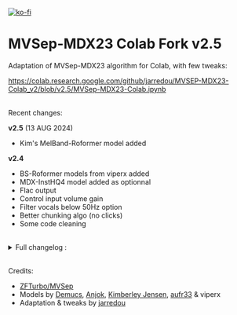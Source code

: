 [![ko-fi](https://ko-fi.com/img/githubbutton_sm.svg)](https://ko-fi.com/Q5Q811R5YI)  
# MVSep-MDX23 Colab Fork v2.5

Adaptation of MVSep-MDX23 algorithm for Colab, with few tweaks:

https://colab.research.google.com/github/jarredou/MVSEP-MDX23-Colab_v2/blob/v2.5/MVSep-MDX23-Colab.ipynb  
<br>  

Recent changes:  


**v2.5** (13 AUG 2024)  
* Kim's MelBand-Roformer model added  


**v2.4**
* BS-Roformer models from viperx added
* MDX-InstHQ4 model added as optionnal
* Flac output
* Control input volume gain
* Filter vocals below 50Hz option
* Better chunking algo (no clicks)
* Some code cleaning

</font>
<br>

<details>
    <summary>Full changelog :</summary>
<br>
<font size=2>
<br>

[**v2.3**](https://github.com/jarredou/MVSEP-MDX23-Colab_v2/tree/v2.3)
* HQ3-Instr model replaced by VitLarge23 (thanks to MVSep)
* Improved MDXv2 processing (thanks to Anjok)
* Improved BigShifts algo (v2)
* BigShifts processing added to MDXv3 & VitLarge
* Faster folder batch processing

[**v2.2.2**](https://github.com/jarredou/MVSEP-MDX23-Colab_v2/tree/v2.2)
* Improved MDXv3 chunking code (thanks to HymnStudio)
* D1581 demo model replaced by new InstVocHQ MDXv3 model.
<br>

**v2.2.1**
* Added custom weights feature
* Fixed some bugs
* Fixed input: you can use a file or a folder as input now
<br>

**v2.2**
* Added MDXv3 compatibility
* Added MDXv3 demo model D1581 in vocals stem multiband ensemble.
* Added VOC-FT Fullband SRS instead of UVR-MDX-Instr-HQ3.
* Added 2stems feature : output only vocals/instrum (faster processing)
* Added 16bit output format option
* Added "BigShift trick" for MDX models
* Added separated overlap values for MDX, MDXv3 and Demucs
* Fixed volume compensation fine-tuning for MDX-VOC-FT
<br>

[**v2.1 (by deton24)**](https://github.com/deton24/MVSEP-MDX23-Colab_v2.1)
* Updated with MDX-VOC-FT instead of Kim Vocal 2
<br>

[**v2.0**](https://github.com/jarredou/MVSEP-MDX23-Colab_v2/tree/2.0)
* Updated with new Kim Vocal 2 & UVR-MDX-Instr-HQ3 models
* Folder batch processing
* Fixed high frequency bleed in vocals
* Fixed volume compensation for MDX models
<br>
</font>
</details>
<br>

Credits:
* [ZFTurbo/MVSep](https://github.com/ZFTurbo/MVSEP-MDX23-music-separation-model)
* Models by [Demucs](https://github.com/facebookresearch/demucs), [Anjok](https://github.com/Anjok07/ultimatevocalremovergui), [Kimberley Jensen](https://github.com/KimberleyJensen), [aufr33](https://github.com/aufr33) & viperx
* Adaptation & tweaks by [jarredou](https://github.com/jarredou/MVSEP-MDX23-Colab_v2/)
</font>
